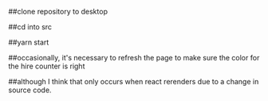 ##clone repository to desktop

##cd into src

##yarn start

##occasionally, it's necessary to refresh the page to make sure the color for the hire counter is right

##although I think that only occurs when react rerenders due to a change in source code. 
